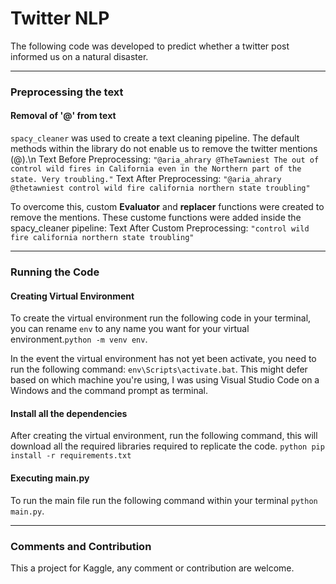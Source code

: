 # Twitter NLP 
The following code was developed to predict whether a twitter post informed us on a natural disaster. 
___
### Preprocessing the text
#### Removal of '@' from text
`spacy_cleaner` was used to create a text cleaning pipeline. The default methods within the library do not enable us to remove the twitter mentions (@).\n
Text Before Preprocessing: `"@aria_ahrary @TheTawniest The out of control wild fires in California even in the Northern part of the state. Very troubling."`
Text After Preprocessing: `"@aria_ahrary @thetawniest control wild fire california northern state troubling"`

To overcome this, custom **Evaluator** and **replacer** functions were created to remove the mentions. These custome functions were added inside the spacy_cleaner pipeline: 
Text After Custom Preprocessing: `"control wild fire california northern state troubling"`

___
### Running the Code 
#### Creating Virtual Environment
To create the virtual environment run the following code in your terminal, you can rename `env` to any name you want for your virtual environment.`python -m venv env`.

In the event the virtual environment has not yet been activate, you need to run the following command: `env\Scripts\activate.bat`. This might defer based on which machine you're using, I was using Visual Studio Code on a Windows and the command prompt as terminal. 

#### Install all the dependencies 
After creating the virtual environment, run the following command, this will download all the required libraries required to replicate the code. `python pip install -r requirements.txt`

#### Executing main.py
To run the main file run the following command within your terminal `python main.py`.

___
### Comments and Contribution 
This a project for Kaggle, any comment or contribution are welcome.